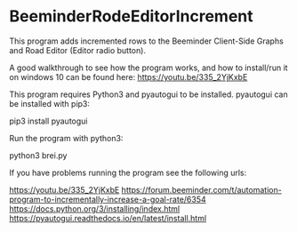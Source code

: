 # BeeminderRodeEditorIncrement

This program adds incremented rows to the Beeminder Client-Side Graphs and Road Editor (Editor radio button).

A good walkthrough to see how the program works, and how to install/run it on windows 10 can be found here:
https://youtu.be/335_2YjKxbE

This program requires Python3 and pyautogui to be installed. 
pyautogui can be installed with pip3:

pip3 install pyautogui

Run the program with python3:

python3 brei.py

If you have problems running the program see the following urls:

https://youtu.be/335_2YjKxbE
https://forum.beeminder.com/t/automation-program-to-incrementally-increase-a-goal-rate/6354
https://docs.python.org/3/installing/index.html
https://pyautogui.readthedocs.io/en/latest/install.html
